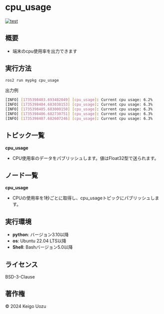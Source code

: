 # cpu_usage
[![test](https://github.com/keigouozu/cpu_usage/actions/workflows/cpu_usage_test.yml/badge.svg)](https://github.com/keigouozu/cpu_usage/actions/workflows/cpu_usage_test.yml)

## 概要
- 端末のcpu使用率を出力できます

## 実行方法
```bash
ros2 run mypkg cpu_usage 
```
出力例
```bash
[INFO] [1735398403.693482049] [cpu_usage]: Current cpu usage: 6.2%
[INFO] [1735398404.683038153] [cpu_usage]: Current cpu usage: 6.3%
[INFO] [1735398405.683000150] [cpu_usage]: Current cpu usage: 6.3%
[INFO] [1735398406.682730751] [cpu_usage]: Current cpu usage: 6.3%
[INFO] [1735398407.682607246] [cpu_usage]: Current cpu usage: 6.3%
```

## トピック一覧
**cpu_usage**
- CPU使用率のデータをパブリッシュします。値はFloat32型で送られます。

## ノード一覧
**cpu_usage**
- CPUの使用率を1秒ごとに取得し、cpu_usageトピックにパブリッシュします。

## 実行環境
- **python**: バージョン3.10以降
- **os**: Ubuntu 22.04 LTS以降
- **Shell**: Bashバージョン5.0以降

## ライセンス
BSD-3-Clause

## 著作権
© 2024 Keigo Uozu
